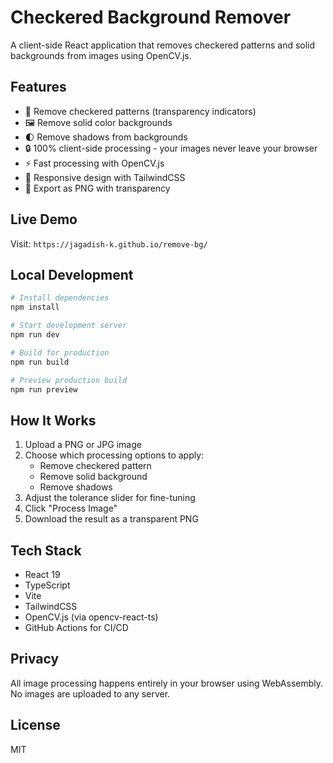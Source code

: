 # Checkered Background Remover

A client-side React application that removes checkered patterns and solid backgrounds from images using OpenCV.js.

## Features

- 🎨 Remove checkered patterns (transparency indicators)
- 🖼️ Remove solid color backgrounds
- 🌓 Remove shadows from backgrounds
- 🔒 100% client-side processing - your images never leave your browser
- ⚡ Fast processing with OpenCV.js
- 📱 Responsive design with TailwindCSS
- 💾 Export as PNG with transparency

## Live Demo

Visit: `https://jagadish-k.github.io/remove-bg/`

## Local Development

```bash
# Install dependencies
npm install

# Start development server
npm run dev

# Build for production
npm run build

# Preview production build
npm run preview
```

## How It Works

1. Upload a PNG or JPG image
2. Choose which processing options to apply:
   - Remove checkered pattern
   - Remove solid background
   - Remove shadows
3. Adjust the tolerance slider for fine-tuning
4. Click "Process Image"
5. Download the result as a transparent PNG

## Tech Stack

- React 19
- TypeScript
- Vite
- TailwindCSS
- OpenCV.js (via opencv-react-ts)
- GitHub Actions for CI/CD

## Privacy

All image processing happens entirely in your browser using WebAssembly. No images are uploaded to any server.

## License

MIT
